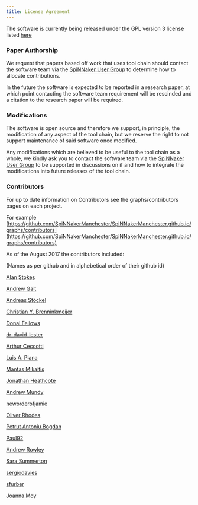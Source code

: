 ```yaml
---
title: License Agreement
---
```


The software is currently being released under the GPL version 3 license listed [here](http://www.gnu.org/copyleft/gpl.html)


### Paper Authorship

We request that papers based off work that uses tool chain should contact the software team via the [SpiNNaker User Group](https://groups.google.com/forum/#!forum/spinnakerusers) to determine how to allocate contributions.

In the future the software is expected to be reported in a research paper, at which point contacting the software team requirement will be rescinded and a citation to the research paper will be required. 

### Modifications

The software is open source and therefore we support, in principle, the modification of any aspect of the tool chain, but we reserve the right to not support maintenance of said software once modified. 

Any modifications which are believed to be useful to the tool chain as a whole, we kindly ask you to contact the software team via the [SpiNNaker User Group](https://groups.google.com/forum/#!forum/spinnakerusers) to be supported in discussions on if and how to integrate the modifications into future releases of the tool chain. 

### Contributors

For up to date information on Contributors see the graphs/contributors pages on each project.

For example [https://github.com/SpiNNakerManchester/SpiNNakerManchester.github.io/graphs/contributors](https://github.com/SpiNNakerManchester/SpiNNakerManchester.github.io/graphs/contributors)

As of the August 2017 the contributors included:

(Names as per github and in alphebetical order of their github id)

[Alan Stokes](https://github.com/alan-stokes)

[Andrew Gait](https://github.com/andrewgait)

[Andreas Stöckel](https://github.com/astoeckel)

[Christian Y. Brenninkmeijer](https://github.com/Christian-B)

[Donal Fellows](https://github.com/dkfellows)

[dr-david-lester](https://github.com/dr-david-lester)

[Arthur Ceccotti](https://github.com/gmtuca)

[Luis A. Plana](https://github.com/lplana)

[Mantas Mikaitis](https://github.com/mmikaitis)

[Jonathan Heathcote](https://github.com/mossblaser)

[Andrew Mundy](https://github.com/mundya)

[neworderofjamie](https://github.com/neworderofjamie)

[Oliver Rhodes](https://github.com/oliverrhodes)

[Petrut Antoniu Bogdan](https://github.com/pabogdan)

[Paul92](https://github.com/Paul92)

[Andrew Rowley](https://github.com/rowleya)

[Sara Summerton](https://github.com/sara-es)

[sergiodavies](https://github.com/sergiodavies)

[sfurber](https://github.com/sfurber)

[Joanna Moy](https://github.com/shrinkingviolet)

